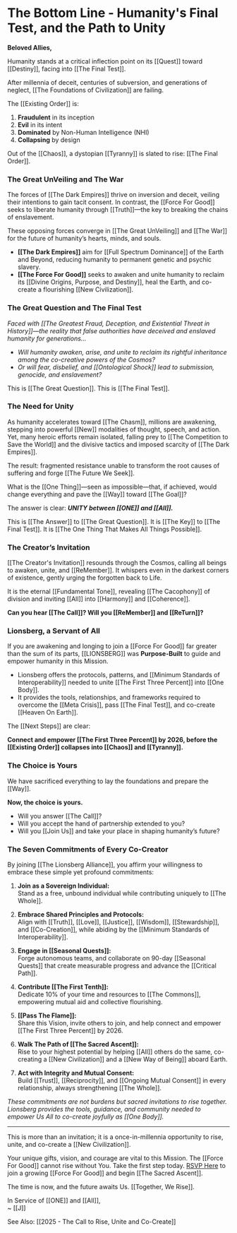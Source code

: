 # The Bottom Line - Humanity's Final Test, and the Path to Unity 

**Beloved Allies,**

Humanity stands at a critical inflection point on its [[Quest]] toward [[Destiny]], facing into [[The Final Test]].

After millennia of deceit, centuries of subversion, and generations of neglect, [[The Foundations of Civilization]] are failing.

The [[Existing Order]] is:

1. **Fraudulent** in its inception
2. **Evil** in its intent
3. **Dominated** by Non-Human Intelligence (NHI)
4. **Collapsing** by design

Out of the [[Chaos]], a dystopian [[Tyranny]] is slated to rise: [[The Final Order]].

### **The Great UnVeiling and The War**

The forces of [[The Dark Empires]] thrive on inversion and deceit, veiling their intentions to gain tacit consent. In contrast, the [[Force For Good]] seeks to liberate humanity through [[Truth]]—the key to breaking the chains of enslavement.

These opposing forces converge in [[The Great UnVeiling]] and [[The War]] for the future of humanity’s hearts, minds, and souls.

- **[[The Dark Empires]]** aim for [[Full Spectrum Dominance]] of the Earth and Beyond, reducing humanity to permanent genetic and psychic slavery.
- **[[The Force For Good]]** seeks to awaken and unite humanity to reclaim its [[Divine Origins, Purpose, and Destiny]], heal the Earth, and co-create a flourishing [[New Civilization]].

### **The Great Question and The Final Test**

*Faced with [[The Greatest Fraud, Deception, and Existential Threat in History]]—the reality that false authorities have deceived and enslaved humanity for generations…*

- _Will humanity awaken, arise, and unite to reclaim its rightful inheritance among the co-creative powers of the Cosmos?_
- _Or will fear, disbelief, and [[Ontological Shock]] lead to submission, genocide, and enslavement?_

This is [[The Great Question]]. 
This is [[The Final Test]]. 

### **The Need for Unity**

As humanity accelerates toward [[The Chasm]], millions are awakening, stepping into powerful [[New]] modalities of thought, speech, and action. Yet, many heroic efforts remain isolated, falling prey to [[The Competition to Save the World]] and the divisive tactics and imposed scarcity of [[The Dark Empires]].

The result: fragmented resistance unable to transform the root causes of suffering and forge [[The Future We Seek]].

What is the [[One Thing]]—seen as impossible—that, if achieved, would change everything and pave the [[Way]] toward [[The Goal]]?

The answer is clear: _**UNITY between [[ONE]] and [[All]].**_

This is [[The Answer]] to [[The Great Question]]. 
It is [[The Key]] to [[The Final Test]]. 
It is [[The One Thing That Makes All Things Possible]]. 

### **The Creator’s Invitation**

[[The Creator's Invitation]] resounds through the Cosmos, calling all beings to awaken, unite, and [[ReMember]]. It whispers even in the darkest corners of existence, gently urging the forgotten back to Life.

It is the eternal [[Fundamental Tone]], revealing [[The Cacophony]] of division and inviting [[All]] into [[Harmony]] and [[Coherence]].

**Can you hear [[The Call]]? Will you [[ReMember]] and [[ReTurn]]?**
### **Lionsberg, a Servant of All**

If you are awakening and longing to join a [[Force For Good]] far greater than the sum of its parts, [[LIONSBERG]] was **Purpose-Built** to guide and empower humanity in this Mission.

- Lionsberg offers the protocols, patterns, and [[Minimum Standards of Interoperability]] needed to unite [[The First Three Percent]] into [[One Body]].
- It provides the tools, relationships, and frameworks required to overcome the [[Meta Crisis]], pass [[The Final Test]], and co-create [[Heaven On Earth]].

The [[Next Steps]] are clear:  

**Connect and empower [[The First Three Percent]] by 2026, before the [[Existing Order]] collapses into [[Chaos]] and [[Tyranny]].**

### **The Choice is Yours**

We have sacrificed everything to lay the foundations and prepare the [[Way]].

**Now, the choice is yours.**

- Will you answer [[The Call]]?
- Will you accept the hand of partnership extended to you?
- Will you [[Join Us]] and take your place in shaping humanity’s future?

### **The Seven Commitments of Every Co-Creator**

By joining [[The Lionsberg Alliance]], you affirm your willingness to embrace these simple yet profound commitments:

1. **Join as a Sovereign Individual:**  
    Stand as a free, unbound individual while contributing uniquely to [[The Whole]].
    
2. **Embrace Shared Principles and Protocols:**  
    Align with [[Truth]], [[Love]], [[Justice]], [[Wisdom]], [[Stewardship]], and [[Co-Creation]], while abiding by the [[Minimum Standards of Interoperability]].  
    
3. **Engage in [[Seasonal Quests]]:**  
    Forge autonomous teams, and collaborate on 90-day [[Seasonal Quests]] that create measurable progress and advance the [[Critical Path]]. 
    
4. **Contribute [[The First Tenth]]:**  
    Dedicate 10% of your time and resources to [[The Commons]], empowering mutual aid and collective flourishing.
    
5. **[[Pass The Flame]]:**  
    Share this Vision, invite others to join, and help connect and empower [[The First Three Percent]] by 2026.
    
6. **Walk The Path of [[The Sacred Ascent]]:**  
    Rise to your highest potential by helping [[All]] others do the same, co-creating a [[New Civilization]] and a [[New Way of Being]] aboard Earth. 
    
7. **Act with Integrity and Mutual Consent:**  
    Build [[Trust]], [[Reciprocity]], and [[Ongoing Mutual Consent]] in every relationship, always strengthening [[The Whole]].

*These commitments are not burdens but sacred invitations to rise together. Lionsberg provides the tools, guidance, and community needed to empower Us All to co-create joyfully as [[One Body]].*

---

This is more than an invitation; it is a once-in-millennia opportunity to rise, unite, and co-create a [[New Civilization]]. 

Your unique gifts, vision, and courage are vital to this Mission. The [[Force For Good]] cannot rise without You. Take the first step today. [RSVP Here](X) to join a growing [[Force For Good]] and begin [[The Sacred Ascent]].

The time is now, and the future awaits Us. [[Together, We Rise]].

In Service of [[ONE]] and [[All]],  
~ [[J]]

See Also: [[2025 - The Call to Rise, Unite and Co-Create]] 
